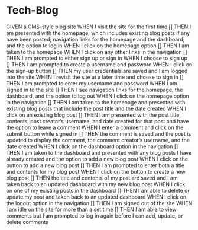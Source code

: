 # Tech-Blog

GIVEN a CMS-style blog site
WHEN I visit the site for the first time
[] THEN I am presented with the homepage, which includes existing blog posts if any have been posted; navigation links for the homepage and the dashboard; and the option to log in
WHEN I click on the homepage option
[] THEN I am taken to the homepage
WHEN I click on any other links in the navigation
[] THEN I am prompted to either sign up or sign in
WHEN I choose to sign up
[] THEN I am prompted to create a username and password
WHEN I click on the sign-up button
[] THEN my user credentials are saved and I am logged into the site
WHEN I revisit the site at a later time and choose to sign in
[] THEN I am prompted to enter my username and password
WHEN I am signed in to the site
[] THEN I see navigation links for the homepage, the dashboard, and the option to log out
WHEN I click on the homepage option in the navigation
[] THEN I am taken to the homepage and presented with existing blog posts that include the post title and the date created
WHEN I click on an existing blog post
[] THEN I am presented with the post title, contents, post creator’s username, and date created for that post and have the option to leave a comment
WHEN I enter a comment and click on the submit button while signed in
[] THEN the comment is saved and the post is updated to display the comment, the comment creator’s username, and the date created
WHEN I click on the dashboard option in the navigation
[] THEN I am taken to the dashboard and presented with any blog posts I have already created and the option to add a new blog post
WHEN I click on the button to add a new blog post
[] THEN I am prompted to enter both a title and contents for my blog post
WHEN I click on the button to create a new blog post
[] THEN the title and contents of my post are saved and I am taken back to an updated dashboard with my new blog post
WHEN I click on one of my existing posts in the dashboard
[] THEN I am able to delete or update my post and taken back to an updated dashboard
WHEN I click on the logout option in the navigation
[] THEN I am signed out of the site
WHEN I am idle on the site for more than a set time
[] THEN I am able to view comments but I am prompted to log in again before I can add, update, or delete comments